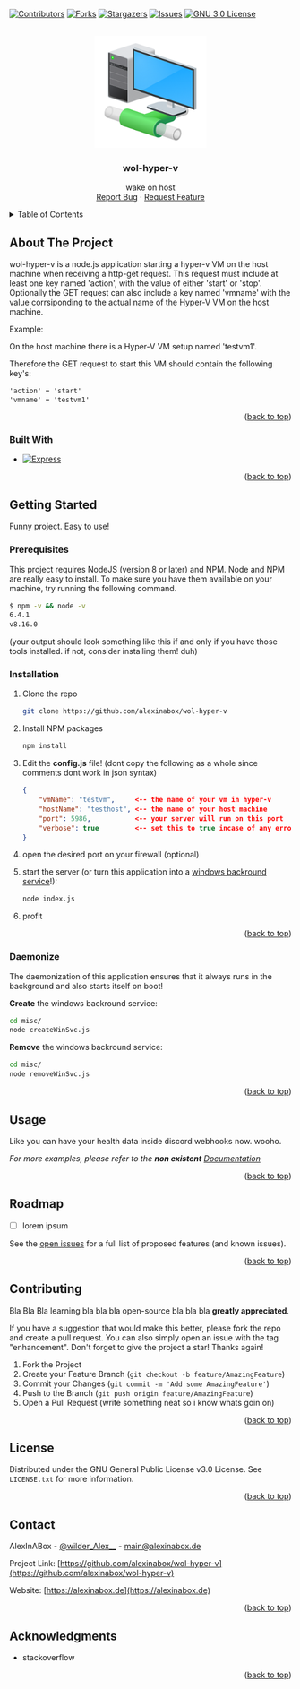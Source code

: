 [![Contributors][contributors-shield]][contributors-url]
[![Forks][forks-shield]][forks-url]
[![Stargazers][stars-shield]][stars-url]
[![Issues][issues-shield]][issues-url]
[![GNU 3.0 License][license-shield]][license-url]




<!-- PROJECT LOGO -->
<br />
<div align="center">
  <a href="https://github.com/alexinabox/wol-hyper-v">
    <img src="assets/logo.png" alt="Logo" width="200" height="200">
  </a>

<h3 align="center">wol-hyper-v</h3>

  <p align="center">
    wake on host
    <br />
    <a href="https://github.com/alexinabox/wol-hyper-v/issues">Report Bug</a>
    ·
    <a href="https://github.com/alexinabox/wol-hyper-v/issues">Request Feature</a>
  </p>
</div>



<!-- TABLE OF CONTENTS -->
<details>
  <summary>Table of Contents</summary>
  <ol>
    <li>
      <a href="#about-the-project">About The Project</a>
      <ul>
        <li><a href="#built-with">Built With</a></li>
      </ul>
    </li>
    <li>
      <a href="#getting-started">Getting Started</a>
      <ul>
        <li><a href="#prerequisites">Prerequisites</a></li>
        <li><a href="#installation">Installation</a></li>
        <li><a href="#daemonize">Daemonize</a></li>
      </ul>
    </li>
    <li><a href="#usage">Usage</a></li>
    <li><a href="#roadmap">Roadmap</a></li>
    <li><a href="#contributing">Contributing</a></li>
    <li><a href="#license">License</a></li>
    <li><a href="#contact">Contact</a></li>
    <li><a href="#acknowledgments">Acknowledgments</a></li>
  </ol>
</details>



<!-- ABOUT THE PROJECT -->
## About The Project

wol-hyper-v is a node.js application starting a hyper-v VM on the host machine when receiving a http-get request. This request must include at least one key named 'action', with the value of either 'start' or 'stop'. <br>
Optionally the GET request can also include a key named 'vmname' with the value corrsiponding to the actual name of the Hyper-V VM on the host machine.

Example: <br>

On the host machine there is a Hyper-V VM setup named 'testvm1'. <br>

Therefore the GET request to start this VM should contain the following key's: <br>
```
'action' = 'start'
'vmname' = 'testvm1'
```	

<p align="right">(<a href="#readme-top">back to top</a>)</p>



### Built With

* [![Express][Express.js]][Express-url]

<p align="right">(<a href="#readme-top">back to top</a>)</p>



<!-- GETTING STARTED -->
## Getting Started

Funny project. Easy to use!

### Prerequisites

This project requires NodeJS (version 8 or later) and NPM. Node and NPM are really easy to install. To make sure you have them available on your machine, try running the following command.

```sh
$ npm -v && node -v
6.4.1
v8.16.0
```

(your output should look something like this if and only if you have those tools installed. if not, consider installing them! duh)

### Installation

1. Clone the repo
   ```sh
   git clone https://github.com/alexinabox/wol-hyper-v
   ```
2. Install NPM packages
   ```sh
   npm install
   ```
3. Edit the **config.js** file!  (dont copy the following as a whole since comments dont work in json syntax)

    ```json
    {
        "vmName": "testvm",     <-- the name of your vm in hyper-v
        "hostName": "testhost", <-- the name of your host machine
        "port": 5986,           <-- your server will run on this port
        "verbose": true         <-- set this to true incase of any errors
    }
    ```

4. open the desired port on your firewall (optional) 

5. start the server (or turn this application into a <a href="#daemonize">windows backround service</a>!):
   ```sh
   node index.js
   ```

7. profit

<p align="right">(<a href="#readme-top">back to top</a>)</p>


### Daemonize

The daemonization of this application ensures that it always runs in the background and also starts itself on boot!

**Create** the windows backround service:
   ```sh
   cd misc/
   node createWinSvc.js
   ```

**Remove** the windows backround service:
   ```sh
   cd misc/
   node removeWinSvc.js
   ```

<p align="right">(<a href="#readme-top">back to top</a>)</p>

<!-- USAGE EXAMPLES -->
## Usage

Like you can have your health data inside discord webhooks now. wooho.

_For more examples, please refer to the **non existent** [Documentation](https://example.com)_

<p align="right">(<a href="#readme-top">back to top</a>)</p>



<!-- ROADMAP -->
## Roadmap

- [ ] lorem ipsum


See the [open issues](https://github.com/alexinabox/wol-hyper-v/issues) for a full list of proposed features (and known issues).

<p align="right">(<a href="#readme-top">back to top</a>)</p>



<!-- CONTRIBUTING -->
## Contributing

Bla Bla Bla learning bla bla bla open-source bla bla bla **greatly appreciated**.

If you have a suggestion that would make this better, please fork the repo and create a pull request. You can also simply open an issue with the tag "enhancement".
Don't forget to give the project a star! Thanks again!

1. Fork the Project
2. Create your Feature Branch (`git checkout -b feature/AmazingFeature`)
3. Commit your Changes (`git commit -m 'Add some AmazingFeature'`)
4. Push to the Branch (`git push origin feature/AmazingFeature`)
5. Open a Pull Request (write something neat so i know whats goin on)

<p align="right">(<a href="#readme-top">back to top</a>)</p>



<!-- LICENSE -->
## License

Distributed under the GNU General Public License v3.0 License. See `LICENSE.txt` for more information.

<p align="right">(<a href="#readme-top">back to top</a>)</p>



<!-- CONTACT -->
## Contact

AlexInABox - [@wilder_Alex__](https://twitter.com/wilder_Alex__) - main@alexinabox.de

Project Link: [https://github.com/alexinabox/wol-hyper-v](https://github.com/alexinabox/wol-hyper-v)

Website: [https://alexinabox.de](https://alexinabox.de)

<p align="right">(<a href="#readme-top">back to top</a>)</p>



<!-- ACKNOWLEDGMENTS -->
## Acknowledgments

* []() stackoverflow

<p align="right">(<a href="#readme-top">back to top</a>)</p>



<!-- MARKDOWN LINKS & IMAGES -->
<!-- https://www.markdownguide.org/basic-syntax/#reference-style-links -->
[contributors-shield]: https://img.shields.io/github/contributors/alexinabox/wol-hyper-v.svg?style=for-the-badge
[contributors-url]: https://github.com/alexinabox/wol-hyper-v/graphs/contributors
[forks-shield]: https://img.shields.io/github/forks/alexinabox/wol-hyper-v.svg?style=for-the-badge
[forks-url]: https://github.com/alexinabox/wol-hyper-v/network/members
[stars-shield]: https://img.shields.io/github/stars/alexinabox/wol-hyper-v.svg?style=for-the-badge
[stars-url]: https://github.com/alexinabox/wol-hyper-v/stargazers
[issues-shield]: https://img.shields.io/github/issues/alexinabox/wol-hyper-v.svg?style=for-the-badge
[issues-url]: https://github.com/alexinabox/wol-hyper-v/issues
[license-shield]: https://img.shields.io/github/license/alexinabox/wol-hyper-v.svg?style=for-the-badge
[license-url]: https://github.com/alexinabox/wol-hyper-v/blob/master/LICENSE
[product-screenshot]: assets/showcase1.png
[Express.js]: https://img.shields.io/badge/express.js-000000?style=for-the-badge&logo=expressdotjs&logoColor=white
[Express-url]: https://expressjs.com
